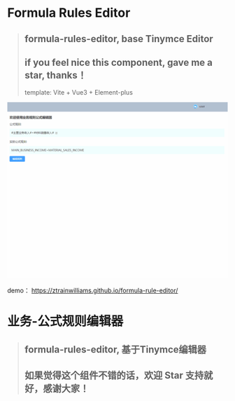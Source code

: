 
# Formula Rules Editor

> ## formula-rules-editor, base Tinymce Editor
> 
> ## if you feel nice this component, gave me a star, thanks！
> 
> template: Vite + Vue3 + Element-plus 



![](./src/assets/image/formula-rule-handle.gif)

demo： https://ztrainwilliams.github.io/formula-rule-editor/


# 业务-公式规则编辑器

> ## formula-rules-editor, 基于Tinymce编辑器
> 
> ## 如果觉得这个组件不错的话，欢迎 Star 支持就好，感谢大家！
> 



